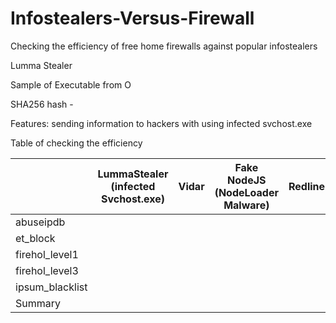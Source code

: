 # Infostealers-Versus-Firewall
Checking the efficiency of free home firewalls against popular infostealers


Lumma Stealer


Sample of Executable from O


SHA256 hash - 


Features: sending information to hackers with using infected svchost.exe

Table of checking the efficiency

|                 | LummaStealer (infected Svchost.exe) | Vidar | Fake NodeJS (NodeLoader Malware) | Redline | StealC |   |
|-----------------|-------------------------------------|-------|----------------------------------|---------|--------|---|
| abuseipdb       |                                     |       |                                  |         |        |   |
| et_block        |                                     |       |                                  |         |        |   |
| firehol_level1  |                                     |       |                                  |         |        |   |
| firehol_level3  |                                     |       |                                  |         |        |   |
| ipsum_blacklist |                                     |       |                                  |         |        |   |
| Summary         |                                     |       |                                  |         |        |   |
